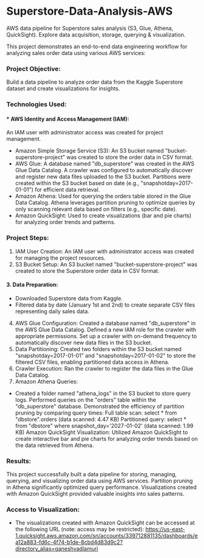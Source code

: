 # Superstore-Data-Analysis-AWS
AWS data pipeline for Superstore sales analysis (S3, Glue, Athena, QuickSight). Explore data acquisition, storage, querying &amp; visualization.

This project demonstrates an end-to-end data engineering workflow for analyzing sales order data using various AWS services:

### Project Objective: 
Build a data pipeline to analyze order data from the Kaggle Superstore dataset and create visualizations for insights.

### Technologies Used:

#### * AWS Identity and Access Management (IAM): 
An IAM user with administrator access was created for project management.
* Amazon Simple Storage Service (S3): An S3 bucket named "bucket-superstore-project" was created to store the order data in CSV format.
* AWS Glue:
A database named "db_superstore" was created in the AWS Glue Data Catalog.
A crawler was configured to automatically discover and register new data files uploaded to the S3 bucket.
Partitions were created within the S3 bucket based on date (e.g., "snapshotday=2017-01-01") for efficient data retrieval.
* Amazon Athena: Used for querying the orders table stored in the Glue Data Catalog. Athena leverages partition pruning to optimize queries by only scanning relevant data based on filters (e.g., specific date).
* Amazon QuickSight: Used to create visualizations (bar and pie charts) for analyzing order trends and patterns.

### Project Steps:

1. IAM User Creation: An IAM user with administrator access was created for managing the project resources.
2. S3 Bucket Setup: An S3 bucket named "bucket-superstore-project" was created to store the Superstore order data in CSV format.
#### 3. Data Preparation:
* Downloaded Superstore data from Kaggle.
* Filtered data by date (January 1st and 2nd) to create separate CSV files representing daily sales data.
4. AWS Glue Configuration:
Created a database named "db_superstore" in the AWS Glue Data Catalog.
Defined a new IAM role for the crawler with appropriate permissions.
Set up a crawler with on-demand frequency to automatically discover new data files in the S3 bucket.
5. Data Partitioning: Created two folders within the S3 bucket named "snapshotday=2017-01-01" and "snapshotday=2017-01-02" to store the filtered CSV files, enabling partitioned data access in Athena.
6. Crawler Execution: Ran the crawler to register the data files in the Glue Data Catalog.
7. Amazon Athena Queries:
* Created a folder named "athena_logs" in the S3 bucket to store query logs.
Performed queries on the "orders" table within the "db_superstore" database.
Demonstrated the efficiency of partition pruning by comparing query times:
Full table scan: select * from "dbstore".orders (data scanned: 4.47 KB)
Partitioned query: select * from "dbstore" where snapshot_day='2027-01-02' (data scanned: 1.99 KB)
Amazon QuickSight Visualization: Utilized Amazon QuickSight to create interactive bar and pie charts for analyzing order trends based on the data retrieved from Athena.

### Results: 
This project successfully built a data pipeline for storing, managing, querying, and visualizing order data using AWS services. Partition pruning in Athena significantly optimized query performance. Visualizations created with Amazon QuickSight provided valuable insights into sales patterns.

### Access to Visualization:
* The visualizations created with Amazon QuickSight can be accessed at the following URL (note: access may be restricted): https://us-east-1.quicksight.aws.amazon.com/sn/accounts/339712881135/dashboards/ea12a883-fd6c-4f74-b1de-8cbd4d83d9c2?directory_alias=ganeshvadlamuri
